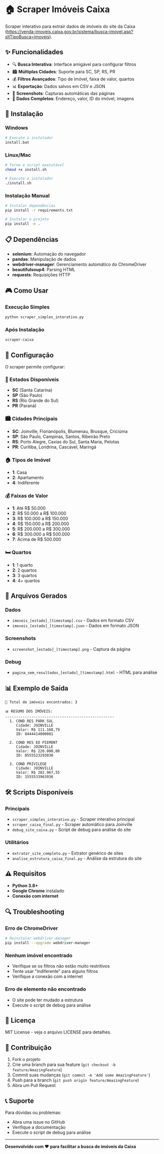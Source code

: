# 🏠 Scraper Imóveis Caixa

Scraper interativo para extrair dados de imóveis do site da Caixa (https://venda-imoveis.caixa.gov.br/sistema/busca-imovel.asp?sltTipoBusca=imoveis).

## ✨ Funcionalidades

- 🔍 **Busca Interativa**: Interface amigável para configurar filtros
- 🏙️ **Múltiplas Cidades**: Suporte para SC, SP, RS, PR
- 💰 **Filtros Avançados**: Tipo de imóvel, faixa de valor, quartos
- 📊 **Exportação**: Dados salvos em CSV e JSON
- 📸 **Screenshots**: Capturas automáticas das páginas
- 🎯 **Dados Completos**: Endereço, valor, ID do imóvel, imagens

## 🚀 Instalação

### Windows
```bash
# Execute o instalador
install.bat
```

### Linux/Mac
```bash
# Torne o script executável
chmod +x install.sh

# Execute o instalador
./install.sh
```

### Instalação Manual
```bash
# Instalar dependências
pip install -r requirements.txt

# Instalar o projeto
pip install -e .
```

## 📋 Dependências

- **selenium**: Automação do navegador
- **pandas**: Manipulação de dados
- **webdriver-manager**: Gerenciamento automático do ChromeDriver
- **beautifulsoup4**: Parsing HTML
- **requests**: Requisições HTTP

## 🎮 Como Usar

### Execução Simples
```bash
python scraper_simples_interativo.py
```

### Após Instalação
```bash
scraper-caixa
```

## 🔧 Configuração

O scraper permite configurar:

### 📍 Estados Disponíveis
- **SC** (Santa Catarina)
- **SP** (São Paulo) 
- **RS** (Rio Grande do Sul)
- **PR** (Paraná)

### 🏙️ Cidades Principais
- **SC**: Joinville, Florianópolis, Blumenau, Brusque, Criciúma
- **SP**: São Paulo, Campinas, Santos, Ribeirão Preto
- **RS**: Porto Alegre, Caxias do Sul, Santa Maria, Pelotas
- **PR**: Curitiba, Londrina, Cascavel, Maringá

### 🏠 Tipos de Imóvel
- **1**: Casa
- **2**: Apartamento
- **4**: Indiferente

### 💰 Faixas de Valor
- **1**: Até R$ 50.000
- **2**: R$ 50.000 a R$ 100.000
- **3**: R$ 100.000 a R$ 150.000
- **4**: R$ 150.000 a R$ 200.000
- **5**: R$ 200.000 a R$ 300.000
- **6**: R$ 300.000 a R$ 500.000
- **7**: Acima de R$ 500.000

### 🛏️ Quartos
- **1**: 1 quarto
- **2**: 2 quartos
- **3**: 3 quartos
- **4**: 4+ quartos

## 📁 Arquivos Gerados

### Dados
- `imoveis_[estado]_[timestamp].csv` - Dados em formato CSV
- `imoveis_[estado]_[timestamp].json` - Dados em formato JSON

### Screenshots
- `screenshot_[estado]_[timestamp].png` - Captura da página

### Debug
- `pagina_sem_resultados_[estado]_[timestamp].html` - HTML para análise

## 📊 Exemplo de Saída

```
🎉 Total de imóveis encontrados: 3

📊 RESUMO DOS IMÓVEIS:
--------------------------------------------------
  1. COND RES PARK SUL
     Cidade: JOINVILLE
     Valor: R$ 111.168,79
     ID: 8444414000081

  2. COND RES ED PIEMONT
     Cidade: JOINVILLE
     Valor: R$ 220.000,00
     ID: 8555523293030

  3. COND PRIVILEGE
     Cidade: JOINVILLE
     Valor: R$ 282.967,55
     ID: 1555533963936
```

## 🛠️ Scripts Disponíveis

### Principais
- `scraper_simples_interativo.py` - Scraper interativo principal
- `scraper_caixa_final.py` - Scraper automático para Joinville
- `debug_site_caixa.py` - Script de debug para análise do site

### Utilitários
- `extrator_site_completo.py` - Extrator genérico de sites
- `analise_estrutura_caixa_final.py` - Análise da estrutura do site

## ⚠️ Requisitos

- **Python 3.8+**
- **Google Chrome** instalado
- **Conexão com internet**

## 🔍 Troubleshooting

### Erro de ChromeDriver
```bash
# Reinstalar webdriver-manager
pip install --upgrade webdriver-manager
```

### Nenhum imóvel encontrado
- Verifique se os filtros não estão muito restritivos
- Tente usar "Indiferente" para alguns filtros
- Verifique a conexão com a internet

### Erro de elemento não encontrado
- O site pode ter mudado a estrutura
- Execute o script de debug para análise

## 📝 Licença

MIT License - veja o arquivo LICENSE para detalhes.

## 🤝 Contribuição

1. Fork o projeto
2. Crie uma branch para sua feature (`git checkout -b feature/AmazingFeature`)
3. Commit suas mudanças (`git commit -m 'Add some AmazingFeature'`)
4. Push para a branch (`git push origin feature/AmazingFeature`)
5. Abra um Pull Request

## 📞 Suporte

Para dúvidas ou problemas:
- Abra uma issue no GitHub
- Verifique a documentação
- Execute o script de debug para análise

---

**Desenvolvido com ❤️ para facilitar a busca de imóveis da Caixa** 